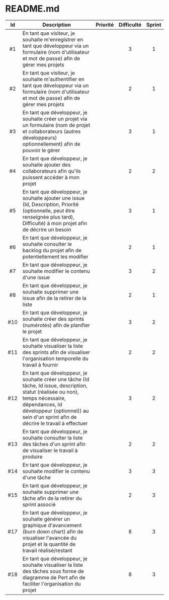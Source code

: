 # README.md

| Id    | Description                                                                                                                                                                                                           | Priorité | Difficulté | Sprint |
| :---: | --------------------------------------------------------------------------------------------------------------------------------------------------------------------------------------------------------------------- | :------: | :--------: | :----: |
| #1    | En tant que visiteur, je souhaite m'enregistrer en tant que développeur via un formulaire (nom d'utilisateur et mot de passe) afin de gérer mes projets                                                               |          | 3          | 1      |
| #2    | En tant que visiteur, je souhaite m'authentifier en tant que développeur via un formulaire (nom d'utilisateur et mot de passe) afin de gérer mes projets                                                              |          | 2          | 1      |
| #3    | En tant que développeur, je souhaite créer un projet via un formulaire (nom de projet et collaborateurs (autres développeurs) optionnellement) afin de pouvoir le gérer                                               |          | 3          | 1      |
| #4    | En tant que développeur, je souhaite ajouter des collaborateurs afin qu'ils puissent accéder à mon projet                                                                                                             |          | 2          | 2      |
| #5    | En tant que développeur, je souhaite ajouter une issue (Id, Description, Priorité (optionnelle, peut être renseignée plus tard), Difficulté) à mon projet afin de décrire un besoin                                                                         |          | 3          | 1      |
| #6    | En tant que développeur, je souhaite consulter le backlog du projet afin de potentiellement les modifier                                                                                           |          | 2          | 1      |
| #7    | En tant que développeur, je souhaite modifier le contenu d'une issue                                                                                                               |          | 3          | 2      |
| #8    | En tant que développeur, je souhaite supprimer une issue afin de la retirer de la liste                                                                                                                               |          | 2          | 1      |
| #10   | En tant que développeur, je souhaite créer des sprints (numérotés) afin de planifier le projet                                                                           |          | 3          | 2      |
| #11   | En tant que développeur, je souhaite visualiser la liste des sprints afin de visualiser l'organisation temporelle du travail à fournir                                                                                |          | 2          | 2      |
| #12   | En tant que développeur, je souhaite créer une tâche (Id tâche, Id issue, description, statut (réalisée ou non), temps nécessaire, dépendances, Id développeur (optionnel)) au sein d'un sprint afin de décrire le travail à effectuer |          | 3          | 2      |
| #13   | En tant que développeur, je souhaite consulter la liste des tâches d'un sprint afin de visualiser le travail à produire                                                                                  |          | 2          | 2      |
| #14   | En tant que développeur, je souhaite modifier le contenu d'une tâche                                                                                                            |          | 3          | 3      |
| #15   | En tant que développeur, je souhaite supprimer une tâche afin de la retirer du sprint associé                                                                                                                               |          | 2          | 3      |
| #17   | En tant que développeur, je souhaite générer un graphique d'avancement (burn down chart) afin de visualiser l'avancée du projet et la quantité de travail réalisé/restant                                                                        |          | 8          | 3      |
| #18   | En tant que développeur, je souhaite visualiser la liste des tâches sous forme de diagramme de Pert afin de faciliter l'organisation du projet                                                                        |          | 8          | 3      |
